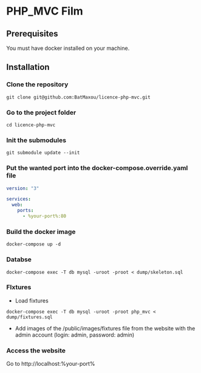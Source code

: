 # PHP_MVC Film

## Prerequisites

You must have docker installed on your machine.

## Installation

### Clone the repository

```
git clone git@github.com:BatMaxou/licence-php-mvc.git
```

### Go to the project folder

```
cd licence-php-mvc
```

### Init the submodules

```
git submodule update --init
```

### Put the wanted port into the docker-compose.override.yaml file

```yaml
version: "3"

services:
  web:
    ports:
      - %your-port%:80
```

### Build the docker image

```
docker-compose up -d
```

### Databse

```
docker-compose exec -T db mysql -uroot -proot < dump/skeleton.sql
```

### FIxtures

- Load fixtures
```
docker-compose exec -T db mysql -uroot -proot php_mvc < dump/fixtures.sql
```

- Add images of the /public/images/fixtures file from the website with the admin account (login: admin, password: admin)

### Access the website

Go to http://localhost:%your-port%
